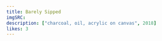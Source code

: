```yaml
---
title: Barely Sipped
imgSRC: 
description: ["charcoal, oil, acrylic on canvas", 2018]
likes: 3
---
```

